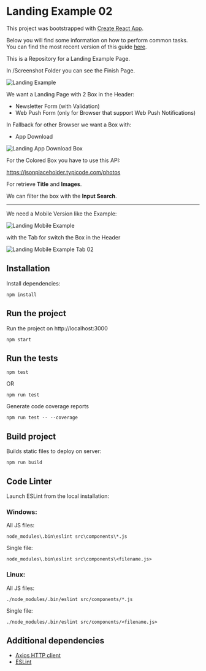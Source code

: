 # Landing Example 02

This project was bootstrapped with [Create React App](https://github.com/facebookincubator/create-react-app).

Below you will find some information on how to perform common tasks.<br>
You can find the most recent version of this guide [here](https://github.com/facebookincubator/create-react-app/blob/master/packages/react-scripts/template/README.md).

This is a Repository for a Landing Example Page.

In /Screenshot Folder you can see the Finish Page.

![Landing Example](/Screenshot/EsercizioLandingDesktop01.jpg)

We want a Landing Page with 2 Box in the Header:

* Newsletter Form (with Validation)
* Web Push Form (only for Browser that support Web Push Notifications)

In Fallback for other Browser we want a Box with:

* App Download

![Landing App Download Box](/Screenshot/EsercizioLandingDesktop02.jpg)

For the Colored Box you have to use this API:

https://jsonplaceholder.typicode.com/photos

For retrieve __Title__ and __Images__.

We can filter the box with the __Input Search__.

---

We need a Mobile Version like the Example:

![Landing Mobile Example](/Screenshot/EsercizioLandingMobile01.jpg)

with the Tab for switch the Box in the Header

![Landing Mobile Example Tab 02](/Screenshot/EsercizioLandingMobile02.jpg)

## Installation

Install dependencies:

	npm install

## Run the project

Run the project on http://localhost:3000

	npm start

## Run the tests

	npm test

OR

    npm run test

Generate code coverage reports

    npm run test -- --coverage

## Build project

Builds static files to deploy on server:

	npm run build

## Code Linter

Launch ESLint from the local installation:

### Windows:

All JS files:

	node_modules\.bin\eslint src\components\*.js

Single file:

	node_modules\.bin\eslint src\components\<filename.js>

### Linux:

All JS files:

	./node_modules/.bin/eslint src/components/*.js

Single file:

	./node_modules/.bin/eslint src/components/<filename.js>

## Additional dependencies

- [Axios HTTP client](https://github.com/axios/axios)
- [ESLint](https://eslint.org/)
